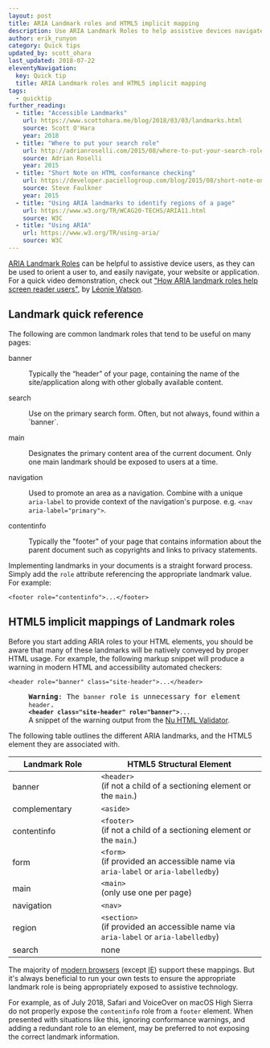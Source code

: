 ```yaml
---
layout: post
title: ARIA Landmark roles and HTML5 implicit mapping
description: Use ARIA Landmark Roles to help assistive devices navigate the markup.
author: erik_runyon
category: Quick tips
updated_by: scott_ohara
last_updated: 2018-07-22
eleventyNavigation:
  key: Quick tip
  title: ARIA Landmark roles and HTML5 implicit mapping
tags:
  - quicktip
further_reading:
  - title: "Accessible Landmarks"
    url: https://www.scottohara.me/blog/2018/03/03/landmarks.html
    source: Scott O'Hara
    year: 2018
  - title: "Where to put your search role"
    url: http://adrianroselli.com/2015/08/where-to-put-your-search-role.html
    source: Adrian Roselli
    year: 2015
  - title: "Short Note on HTML conformance checking"
    url: https://developer.paciellogroup.com/blog/2015/08/short-note-on-html-conformance-checking/
    source: Steve Faulkner
    year: 2015
  - title: "Using ARIA landmarks to identify regions of a page"
    url: https://www.w3.org/TR/WCAG20-TECHS/ARIA11.html
    source: W3C
  - title: "Using ARIA"
    url: https://www.w3.org/TR/using-aria/
    source: W3C
---
```

<a href="https://w3c.github.io/aria/#landmark_roles"><abbr title="Accessible Rich Internet Application">ARIA</abbr> Landmark Roles</a> can be helpful to assistive device users, as they can be used to orient a user to, and easily navigate, your website or application. For a quick video demonstration, check out ["How ARIA landmark roles help screen reader users"](https://youtu.be/IhWMou12_Vk), by [Léonie Watson](https://tink.uk/).

## Landmark quick reference
The following are common landmark roles that tend to be useful on many pages:

<dl>
  <dt>banner</dt>
  <dd>
    <p>
      Typically the “header” of your page, containing the name of the site/application along with other globally available content.
    </p>
  </dd>
  <dt>search</dt>
  <dd>
    <p>
      Use on the primary search form. Often, but not always, found within a `banner`.
    </p>
  </dd>
  <dt>main</dt>
  <dd>
    <p>
      Designates the primary content area of the current document. Only one main landmark should be exposed to users at a time.
    </p>
  </dd>
  <dt>navigation</dt>
  <dd>
    <p>
      Used to promote an area as a navigation. Combine with a unique <code>aria-label</code> to provide context of the navigation's purpose. e.g. <code>&lt;nav aria-label="primary"></code>.
    </p>
  </dd>
  <dt>contentinfo</dt>
  <dd>
    <p>Typically the "footer" of your page that contains information about the parent document such as copyrights and links to privacy statements.</p>
  </dd>
</dl>

Implementing landmarks in your documents is a straight forward process. Simply add the <code>role</code> attribute referencing the appropriate landmark value. For example:
```
<footer role="contentinfo">...</footer>
```


## HTML5 implicit mappings of Landmark roles
Before you start adding <abbr>ARIA</abbr> roles to your HTML elements, you should be aware that many of these landmarks will be natively conveyed by proper HTML usage. For example, the following markup snippet will produce a warning in modern HTML and accessibility automated checkers:

```
<header role="banner" class="site-header">...</header>
```

<figure class="figure-callout">
  <samp>
    <strong>Warning</strong>: <span>The <code>banner</code> role is unnecessary for element <code>header</code>.</span>
    <br>
    <code><b>&lt;header class="site-header" role="banner"&gt;</b>...</code>
  </samp>
  <figcaption>
    A snippet of the warning output from the <a href="https://validator.w3.org/nu/">Nu HTML Validator</a>.
  </figcaption>
</figure>

The following table outlines the different <abbr>ARIA</abbr> landmarks, and the HTML5 element they are associated with.

<table class="table-dividers">
  <col width="35%">
  <thead>
    <tr>
        <th scope="col">Landmark Role</th>
        <th scope="col">HTML5 Structural Element</th>
    </tr>
  </thead>
  <tbody>
    <tr>
      <td>banner</td>
      <td>
        <code>&lt;header&gt;</code>
        <br>(if not a child of a sectioning element or the <code>main</code>.)
      </td>
    </tr>
    <tr>
      <td>complementary</td>
      <td>
        <code>&lt;aside&gt;</code>
      </td>
    </tr>
    <tr>
      <td>contentinfo</td>
      <td>
        <code>&lt;footer&gt;</code>
        <br>(if not a child of a sectioning element or the <code>main</code>.)
      </td>
    </tr>
    <tr>
      <td>form</td>
      <td>
        <code>&lt;form&gt;</code>
        <br>(if provided an accessible name via <code>aria-label</code> or <code>aria-labelledby</code>)
      </td>
    </tr>
    <tr>
      <td>main</td>
      <td>
        <code>&lt;main&gt;</code>
        <br>(only use one per page)
      </td>
    </tr>
    <tr>
      <td>navigation</td>
      <td>
        <code>&lt;nav&gt;</code>
      </td>
    </tr>
    <tr>
      <td>region</td>
      <td>
        <code>&lt;section&gt;</code>
        <br> (if provided an accessible name via <code>aria-label</code> or <code>aria-labelledby</code>)
      </td>
    </tr>
    <tr>
      <td>search</td>
      <td>
        none
      </td>
    </tr>
  </tbody>
</table>

The majority of [modern browsers](http://www.html5accessibility.com/) (except <abbr title="Internet Explorer">IE</abbr>) support these mappings. But it's always beneficial to run your own tests to ensure the appropriate landmark role is being appropriately exposed to assistive technology.

For example, as of July 2018, Safari and VoiceOver on macOS High Sierra do not properly expose the <code>contentinfo</code> role from a <code>footer</code> element. When presented with situations like this, ignoring conformance warnings, and adding a redundant role to an element, may be preferred to not exposing the correct landmark information.
